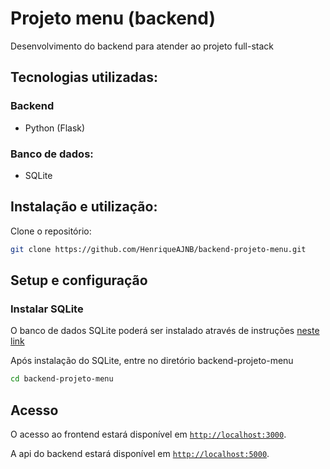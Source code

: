 # Projeto menu (backend)

Desenvolvimento do backend para atender ao projeto full-stack

## Tecnologias utilizadas:

### Backend
 - Python (Flask)

### Banco de dados:
 - SQLite

## Instalação e utilização:

Clone o repositório:

```bash
git clone https://github.com/HenriqueAJNB/backend-projeto-menu.git
```

## Setup e configuração

### Instalar SQLite

O banco de dados SQLite poderá ser instalado através de instruções [neste link](https://www.sqlitetutorial.net/download-install-sqlite/)

Após instalação do SQLite, entre no diretório backend-projeto-menu

```bash
cd backend-projeto-menu
```

## Acesso

O acesso ao frontend estará disponível em [`http://localhost:3000`](http://localhost:3000).

A api do backend estará disponível em [`http://localhost:5000`](http://localhost:5000).